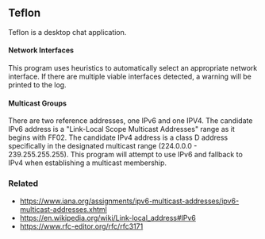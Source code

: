 ## Teflon ##

Teflon is a desktop chat application.

#### Network Interfaces ####

This program uses heuristics to automatically select an appropriate network interface.
If there are multiple viable interfaces detected, a warning will be printed to the log.

#### Multicast Groups ####

There are two reference addresses, one IPv6 and one IPV4.
The candidate IPv6 address is a "Link-Local Scope Multicast Addresses" range as it begins with FF02.
The candidate IPv4 address is a class D address specifically in the designated multicast range (224.0.0.0 - 239.255.255.255).
This program will attempt to use IPv6 and fallback to IPv4 when establishing a multicast membership.

### Related ###

* https://www.iana.org/assignments/ipv6-multicast-addresses/ipv6-multicast-addresses.xhtml
* https://en.wikipedia.org/wiki/Link-local_address#IPv6
* https://www.rfc-editor.org/rfc/rfc3171